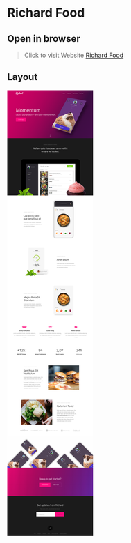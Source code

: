 # Richard Food

## Open in browser

> Click to visit Website [Richard Food](https://protasigor.github.io/WS_Richard-Food)

## Layout

<img src='img/layout.png' alt='layout site' style="display:block;width:'100%';object-fit:contain;"></img>
